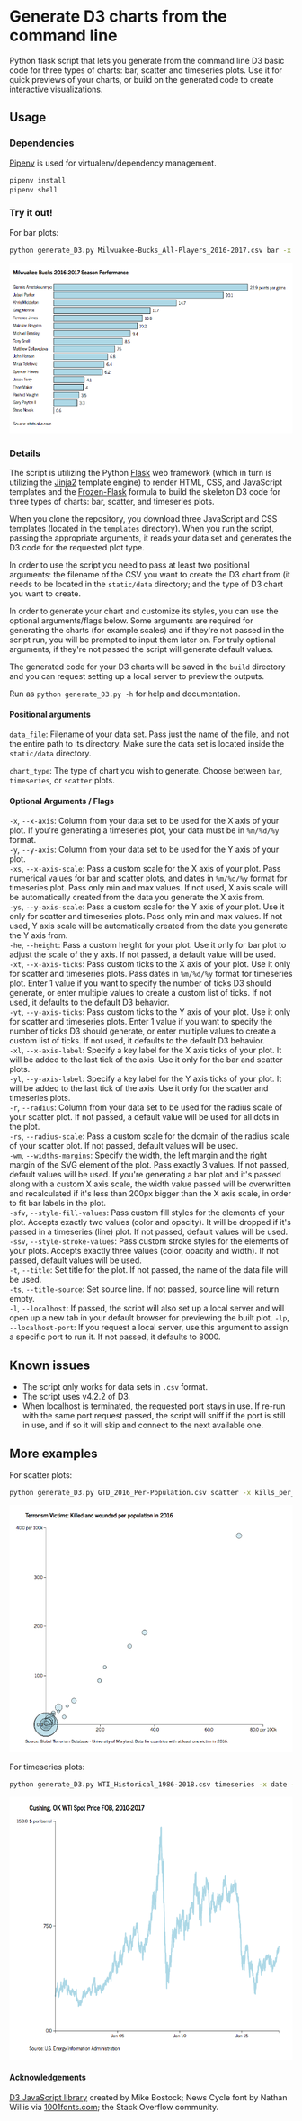 # Generate D3 charts from the command line
Python flask script that lets you generate from the command line D3 basic code for three types of charts: bar, scatter and timeseries plots. Use it for quick previews of your charts, or build on the generated code to create interactive visualizations.

## Usage 

### Dependencies

[Pipenv](https://docs.pipenv.org/) is used for virtualenv/dependency management.

```bash
pipenv install
pipenv shell
```

### Try it out!

For bar plots:

```bash
python generate_D3.py Milwuakee-Bucks_All-Players_2016-2017.csv bar -x PPG -y PLAYER_NAME -xl "points per game" -he 500 -wm 850 5 5 -xs 0.1 600 -sfv lightblue 1 -ssv "#000000" 1 1 -t "Milwuakee Bucks 2016-2017 Season Performance" -ts "stats.nba.com" -l -lp 8000
```

![D3 Charts Generator - Bars](examples/example_bar.png)

### Details
The script is utilizing the Python [Flask](http://flask.pocoo.org) web framework (which in turn is utilizing the [Jinja2](http://jinja.pocoo.org/) template engine) to render HTML, CSS, and JavaScript templates and the [Frozen-Flask](https://pythonhosted.org/Frozen-Flask/) formula to build the skeleton D3 code for three types of charts: bar, scatter, and timeseries plots.

When you clone the repository, you download three JavaScript and CSS templates (located in the `templates` directory). When you run the script, passing the appropriate arguments, it reads your data set and generates the D3 code for the requested plot type.

In order to use the script you need to pass at least two positional arguments: the filename of the CSV you want to create the D3 chart from (it needs to be located in the `static/data` directory; and the type of D3 chart you want to create.

In order to generate your chart and customize its styles, you can use the optional arguments/flags below. Some arguments are required for generating the charts (for example scales) and if they're not passed in the script run, you will be prompted to input them later on. For truly optional arguments, if they're not passed the script will generate default values.

The generated code for your D3 charts will be saved in the `build` directory and you can request setting up a local server to preview the outputs.

Run as `python generate_D3.py -h` for help and documentation.

#### Positional arguments

`data_file`: Filename of your data set. Pass just the name of the file, and not the entire path to its directory. Make sure the data set is located inside the `static/data` directory.

`chart_type`: The type of chart you wish to generate. Choose between `bar`, `timeseries`, or `scatter` plots.

#### Optional Arguments / Flags
`-x`, `--x-axis`: Column from your data set to be used for the X axis of your plot. If you're generating a timeseries plot, your data must be in `%m/%d/%y` format.  
`-y`, `--y-axis`: Column from your data set to be used for the Y axis of your plot.  
`-xs`, `--x-axis-scale`: Pass a custom scale for the X axis of your plot. Pass numerical values for bar and scatter plots, and dates in `%m/%d/%y` format for timeseries plot. Pass only min and max values. If not used, X axis scale will be automatically created from the data you generate the X axis from.  
`-ys`, `--y-axis-scale`: Pass a custom scale for the Y axis of your plot. Use it only for scatter and timeseries plots. Pass only min and max values. If not used, Y axis scale will be automatically created from the data you generate the Y axis from.  
`-he`, `--height`: Pass a custom height for your plot. Use it only for bar plot to adjust the scale of the y axis. If not passed, a default value will be used.  
`-xt`, `--x-axis-ticks`: Pass custom ticks to the X axis of your plot. Use it only for scatter and timeseries plots. Pass dates in `%m/%d/%y` format for timeseries plot. Enter 1 value if you want to specify the number of ticks D3 should generate, or enter multiple values to create a custom list of ticks. If not used, it defaults to the default D3 behavior.  
`-yt`, `--y-axis-ticks`: Pass custom ticks to the Y axis of your plot. Use it only for scatter and timeseries plots. Enter 1 value if you want to specify the number of ticks D3 should generate, or enter multiple values to create a custom list of ticks. If not used, it defaults to the default D3 behavior.  
`-xl`, `--x-axis-label`: Specify a key label for the X axis ticks of your plot. It will be added to the last tick of the axis. Use it only for the bar and scatter plots.  
`-yl`, `--y-axis-label`: Specify a key label for the Y axis ticks of your plot. It will be added to the last tick of the axis. Use it only for the scatter and timeseries plots.  
`-r`, `--radius`: Column from your data set to be used for the radius scale of your scatter plot. If not passed, a default value will be used for all dots in the plot.  
`-rs`, `--radius-scale`: Pass a custom scale for the domain of the radius scale of your scatter plot. If not passed, default values will be used.  
`-wm`, `--widths-margins`: Specify the width, the left margin and the right margin of the SVG element of the plot. Pass exactly 3 values. If not passed, default values will be used. If you're generating a bar plot and it's passed along with a custom X axis scale, the width value passed will be overwritten and recalculated if it's less than 200px bigger than the X axis scale, in order to fit bar labels in the plot.  
`-sfv`, `--style-fill-values`: Pass custom fill styles for the elements of your plot. Accepts exactly two values (color and opacity). It will be dropped if it's passed in a timeseries (line) plot. If not passed, default values will be used.  
`-ssv`, `--style-stroke-values`: Pass custom stroke styles for the elements of your plots. Accepts exactly three values (color, opacity and width). If not passed, default values will be used.  
`-t`, `--title`: Set title for the plot. If not passed, the name of the data file will be used.  
`-ts`, `--title-source`: Set source line. If not passed, source line will return empty.  
`-l`, `--localhost`: If passed, the script will also set up a local server and will open up a new tab in your default browser for previewing the built plot.
`-lp`, `--localhost-port`: If you request a local server, use this argument to assign a specific port to run it. If not passed, it defaults to 8000.

## Known issues

- The script only works for data sets in `.csv` format.
- The script uses v4.2.2 of D3.
- When localhost is terminated, the requested port stays in use. If re-run with the same port request passed, the script will sniff if the port is still in use, and if so it will skip and connect to the next available one.

## More examples

For scatter plots:  

```bash
python generate_D3.py GTD_2016_Per-Population.csv scatter -x kills_per_pop_2016 -y wound_per_pop_2016 -r population_2016 -xs 0 80 -ys 0 40 -rs 3 35 -xt 20 40 60 80 -yt 0 10 20 30 40 -xl "per 100k" -yl "per 100k" -wm 800 100 60 -sfv lightblue 0.5 -ssv "#000000" 1 1 -t "Terrorism Victims: Killed and wounded per population in 2016" -ts "Global Terrorism Database - University of Maryland. Data for countries with at least one victim in 2016." -l -lp 8000
```

![D3 Charts Generator - Scatter](examples/example_scatter.png)

For timeseries plots:

```bash
python generate_D3.py WTI_Historical_1986-2018.csv timeseries -x date -y dollars_per_barrel -xs 1/1/2000 12/31/2017 -ys 0 150 -xt 1/1/05 1/1/10 1/1/15 -yt 0 75 150 -yl "$ per barrel" -wm 800 120 60 -ssv lightblue 1 3 -t "Cushing, OK WTI Spot Price FOB, 2010-2017" -ts "U.S. Energy Information Administration" -l -lp 8000
```

![D3 Charts Generator - Timeseries](examples/example_timeseries.png)

#### Acknowledgements

[D3 JavaScript library](https://github.com/d3/d3) created by Mike Bostock; News Cycle font by Nathan Willis via [1001fonts.com](http://www.1001fonts.com/news-cycle-font.html); the Stack Overflow community.
